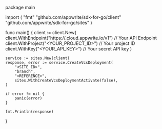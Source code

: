 package main

import (
    "fmt"
    "github.com/appwrite/sdk-for-go/client"
    "github.com/appwrite/sdk-for-go/sites"
)

func main() {
    client := client.New(
        client.WithEndpoint("https://<REGION>.cloud.appwrite.io/v1") // Your API Endpoint
        client.WithProject("<YOUR_PROJECT_ID>") // Your project ID
        client.WithKey("<YOUR_API_KEY>") // Your secret API key
    )

    service := sites.New(client)
    response, error := service.CreateVcsDeployment(
        "<SITE_ID>",
        "branch",
        "<REFERENCE>",
        sites.WithCreateVcsDeploymentActivate(false),
    )

    if error != nil {
        panic(error)
    }

    fmt.Println(response)
}
